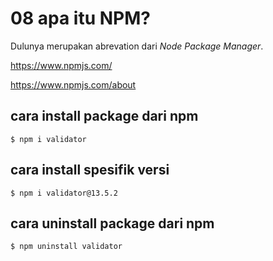 # 08 apa itu NPM?

Dulunya merupakan abrevation dari *Node Package Manager*.

https://www.npmjs.com/

https://www.npmjs.com/about

## cara install package dari npm

```
$ npm i validator
```

## cara install spesifik versi

```
$ npm i validator@13.5.2
```

## cara uninstall package dari npm

```
$ npm uninstall validator
```
